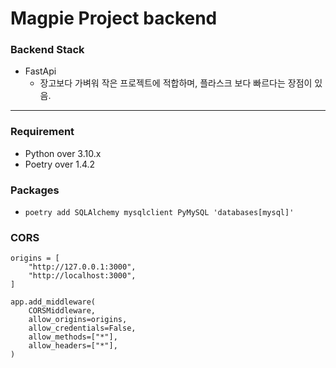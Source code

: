 # Magpie Project backend
### Backend Stack

- FastApi 
  - 장고보다 가벼워 작은 프로젝트에 적합하며, 플라스크 보다 빠르다는 장점이 있음.
---

### Requirement

- Python over 3.10.x
- Poetry over 1.4.2

### Packages

- `poetry add SQLAlchemy mysqlclient PyMySQL 'databases[mysql]'`

### CORS

```
origins = [
    "http://127.0.0.1:3000",
    "http://localhost:3000",
]

app.add_middleware(
    CORSMiddleware,
    allow_origins=origins,
    allow_credentials=False,
    allow_methods=["*"],
    allow_headers=["*"],
)
```